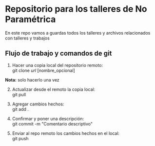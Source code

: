 # Repositorio para los talleres de No Paramétrica

En este repo vamos a guardas todos los talleres y  archivos relacionados con talleres y trabajos


## Flujo de trabajo y comandos de git

1. Hacer una copia local del repositorio remoto: <br>
git clone *url* [nombre_opcional]

**Nota:** solo hacerlo una vez

2. Actualizar desde el remoto la copia local: <br>
git pull

3. Agregar cambios hechos: <br>
git add .

4. Confirmar y poner una descripción: <br>
git commit -m "Comentario descriptivo"

5. Enviar al repo remoto los cambios hechos en el local: <br>
git push



